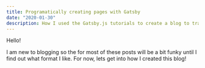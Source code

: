 ```yaml
---
title: Programatically creating pages with Gatsby
date: "2020-01-30"
description: How I used the Gatsby.js tutorials to create a blog to track my learning progress.
---
```

Hello!

I am new to blogging so the for most of these posts will be a bit funky until I find out what format I like. For now, lets get into how I created this blog!